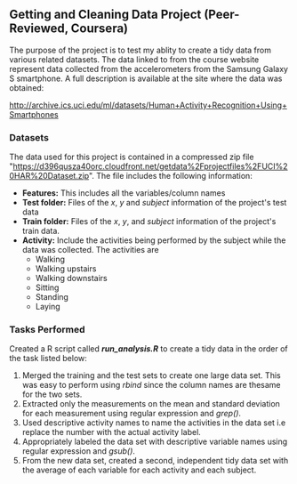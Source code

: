 ## Getting and Cleaning Data Project (Peer-Reviewed, Coursera)


The purpose of the project is to test my ablity to create a tidy data from various related datasets. The data linked to from the course website represent data collected from the accelerometers from the Samsung Galaxy S smartphone. A full description is available at the site where the data was obtained:

http://archive.ics.uci.edu/ml/datasets/Human+Activity+Recognition+Using+Smartphones 

### Datasets
The data used for this project is contained in a compressed zip file "https://d396qusza40orc.cloudfront.net/getdata%2Fprojectfiles%2FUCI%20HAR%20Dataset.zip". The file includes the following information:
* **Features:** This includes all the variables/column names
* **Test folder:** Files of the _x_, _y_ and _subject_ information of the project's test data
* **Train folder:** Files of the _x_, _y_, and _subject_ information of the project's train data. 
* **Activity:** Include the activities being performed by the subject while the data was collected. The activities are 
    - Walking
    - Walking upstairs
    - Walking downstairs
    - Sitting
    - Standing
    - Laying
 
### Tasks Performed
 Created a  R script called ***run_analysis.R*** to create a tidy data in the order of the task listed below:

1. Merged the training and the test sets to create one large data set. This was easy to perform using _rbind_ since the column names are thesame for the two sets.
2. Extracted only the measurements on the mean and standard deviation for each measurement using regular expression and _grep()_. 
3. Used descriptive activity names to name the activities in the data set i.e replace the number with the actual activity label.
4. Appropriately labeled the data set with descriptive variable names using regular expression and _gsub()_. 
5. From the new data set, created a second, independent tidy data set with the average of each variable for each activity and each subject.
